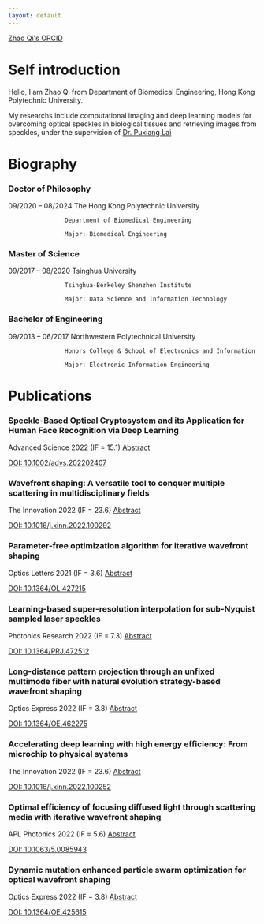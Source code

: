 ```yaml
---
layout: default
---
```


[Zhao Qi's ORCID](https://orcid.org/0000-0002-8594-6940)

# Self introduction

Hello, I am Zhao Qi from Department of Biomedical Engineering, Hong Kong Polytechnic University.

My researchs include computational imaging and deep learning models for overcoming optical speckles 
in biological tissues and retrieving images from speckles, under the supervision of 
[Dr. Puxiang Lai](https://orcid.org/0000-0003-4811-2012)

# Biography

### Doctor of Philosophy

09/2020 – 08/2024   The Hong Kong Polytechnic University

                    Department of Biomedical Engineering

                    Major: Biomedical Engineering
                  


### Master of Science

09/2017 – 08/2020   Tsinghua University

                    Tsinghua-Berkeley Shenzhen Institute

                    Major: Data Science and Information Technology

### Bachelor of Engineering

09/2013 – 06/2017   Northwestern Polytechnical University

                    Honors College & School of Electronics and Information

                    Major: Electronic Information Engineering

# Publications
### Speckle-Based Optical Cryptosystem and its Application for Human Face Recognition via Deep Learning

Advanced Science 2022 (IF = 15.1) [Abstract](https://863zq.github.io/Publication/speckle_based_cryptosystem.html)

[DOI: 10.1002/advs.202202407](https://doi.org/10.1002/advs.202202407)

### Wavefront shaping: A versatile tool to conquer multiple scattering in multidisciplinary fields

The Innovation 2022 (IF = 23.6) [Abstract](https://863zq.github.io/Publication/wfs_review.html)

[DOI: 10.1016/j.xinn.2022.100292](https://doi.org/10.1016/j.xinn.2022.100292)

### Parameter-free optimization algorithm for iterative wavefront shaping

Optics Letters 2021 (IF = 3.6) [Abstract](https://863zq.github.io/Publication/parameter_free_algorithm.html)

[DOI: 10.1364/OL.427215](https://doi.org/10.1364/OL.427215)

### Learning-based super-resolution interpolation for sub-Nyquist sampled laser speckles

Photonics Research 2022 (IF = 7.3) [Abstract](https://863zq.github.io/Publication/speckle_interpolation.html)

[DOI: 10.1364/PRJ.472512](https://doi.org/10.1364/PRJ.472512)

### Long-distance pattern projection through an unfixed multimode fiber with natural evolution strategy-based wavefront shaping

Optics Express 2022 (IF = 3.8) [Abstract](https://863zq.github.io/Publication/pattern_projection.html)

[DOI: 10.1364/OE.462275](https://doi.org/10.1364/OE.462275)

### Accelerating deep learning with high energy efficiency: From microchip to physical systems

The Innovation 2022 (IF = 23.6) [Abstract](https://863zq.github.io/Publication/wfs_commentary.html)

[DOI: 10.1016/j.xinn.2022.100252](https://doi.org/10.1016/j.xinn.2022.100252)

### Optimal efficiency of focusing diffused light through scattering media with iterative wavefront shaping

APL Photonics 2022 (IF = 5.6) [Abstract](https://863zq.github.io/Publication/wfs_efficiency.html)

[DOI: 10.1063/5.0085943](https://doi.org/10.1063/5.0085943)

### Dynamic mutation enhanced particle swarm optimization for optical wavefront shaping

Optics Express 2022 (IF = 3.8) [Abstract](https://863zq.github.io/Publication/dma_pso.html)

[DOI: 10.1364/OE.425615](https://doi.org/10.1364/OE.425615)
